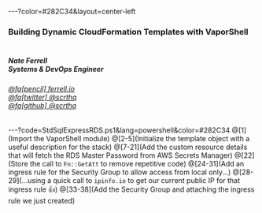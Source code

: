 ---?color=#282C34&layout=center-left

### Building Dynamic CloudFormation Templates with VaporShell<br><br>
##### Nate Ferrell<br>Systems & DevOps Engineer
###### [@fa[pencil] ferrell.io](https://ferrell.io/)<br>[@fa[twitter] @scrthq](https://twitter.com/scrthq)<br>[@fa[github] @scrthq](https://github.com/scrthq)


---?code=StdSqlExpressRDS.ps1&lang=powershell&color=#282C34
@[1](Import the VaporShell module)
@[2-5](Initialize the template object with a useful description for the stack)
@[7-21](Add the custom resource details that will fetch the RDS Master Password from AWS Secrets Manager)
@[22](Store the call to `Fn::GetAtt` to remove repetitive code)
@[24-31](Add an ingress rule for the Security Group to allow access from local only...)
@[28-29](...using a quick call to `ipinfo.io` to get our current public IP for that ingress rule 👍)
@[33-38](Add the Security Group and attaching the ingress rule we just created)
